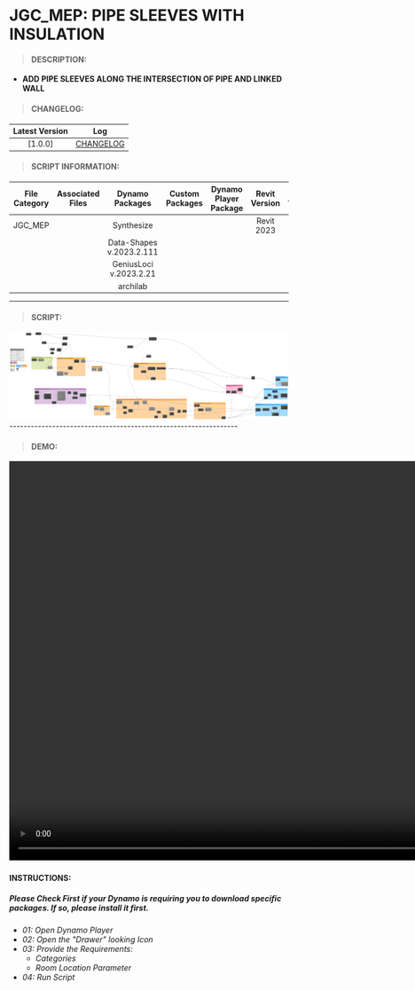 # JGC_MEP: PIPE SLEEVES WITH INSULATION

> #### DESCRIPTION: 
- **ADD PIPE SLEEVES ALONG THE INTERSECTION OF PIPE AND LINKED WALL**

> #### CHANGELOG:

| Latest Version | Log |
| :-------: | :----: | 
|[1.0.0] | [CHANGELOG](/_scripts/_project/268_JGC/MEP/changelog/JGC_MEP_PipeSleevesWithInsulation.md) |

> #### SCRIPT INFORMATION: 

| File Category | Associated Files | Dynamo Packages | Custom Packages | Dynamo Player Package | Revit Version | Author | Modified By | File Name & Location | 
| :-------: | :----: | :---: | :---: | :---: | :---: | :---: | :---: | :--: |
| JGC_MEP |  | Synthesize |  |  | Revit 2023 | Melvin Tuliao | | JGC_MEP_PipeSleevesWithInsulation |
|           |  | Data-Shapes v.2023.2.111 |                 |                    | | | | (https://bimcapcom.sharepoint.com/sites/BCP-Main/Shared%20Documents/Forms/AllItems.aspx?ga=1&id=%2Fsites%2FBCP%2DMain%2FShared%20Documents%2F06%5FR%26D%2F01%5FDynamo%2F01%5FScripts%2F02%5FPROJECT%2F281%5FJGC%2FMEP&viewid=e0e0047a%2Dee02%2D4bdf%2D8915%2D4f9c8adce5be) |
|   |   | GeniusLoci v.2023.2.21 |   |   |   |   |   |   |
|   |   | archilab |   |   |   |   |   |   |

----------------------------------------------------------------
> #### SCRIPT: 
<img src="./_scripts/_project/268_JGC/MEP/images/20240320_JGC_PipeSleevesWithInsulation_2024-08-27_12-28-22.png">
----------------------------------------------------------------

> #### DEMO: 

<video width="1280" height="720" controls>
 <source src="./_scripts/_project/268_JGC/MEP/demo/JGC_Sleeves_DEMO.mp4" type="video/mp4">
</video>

#### INSTRUCTIONS: 
##### Please Check First if your Dynamo is requiring you to download specific packages. If so, please install it first.

- *01: Open Dynamo Player*
- *02: Open the "Drawer" looking Icon*
- *03: Provide the Requirements:*
    - *Categories*
    - *Room Location Parameter*
- *04: Run Script*